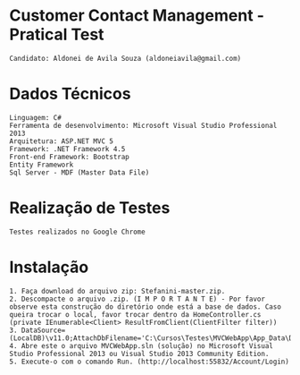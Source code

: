 # Customer Contact Management - Pratical Test
	Candidato: Aldonei de Avila Souza (aldoneiavila@gmail.com)

# Dados Técnicos
	Linguagem: C#
	Ferramenta de desenvolvimento: Microsoft Visual Studio Professional 2013
	Arquitetura: ASP.NET MVC 5
	Framework: .NET Framework 4.5
	Front-end Framework: Bootstrap
	Entity Framework
	Sql Server - MDF (Master Data File)

# Realização de Testes
	Testes realizados no Google Chrome

# Instalação
	1. Faça download do arquivo zip: Stefanini-master.zip.
	2. Descompacte o arquivo .zip. (I M P O R T A N T E) - Por favor observe esta construção do diretório onde está a base de dados. Caso queira trocar o local, favor trocar dentro da HomeController.cs (private IEnumerable<Client> ResultFromClient(ClientFilter filter))  
	3. DataSource=(LocalDB)\v11.0;AttachDbFilename='C:\Cursos\Testes\MVCWebApp\App_Data\Database.mdf'
	4. Abre este o arquivo MVCWebApp.sln (solução) no Microsoft Visual Studio Professional 2013 ou Visual Studio 2013 Community Edition.
	5. Execute-o com o comando Run. (http://localhost:55832/Account/Login) 
